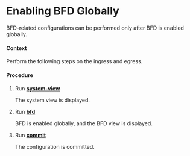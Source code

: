 Enabling BFD Globally
=====================

BFD-related configurations can be performed only after BFD is enabled globally.

#### Context

Perform the following steps on the ingress and egress.


#### Procedure

1. Run [**system-view**](cmdqueryname=system-view)
   
   
   
   The system view is displayed.
2. Run [**bfd**](cmdqueryname=bfd)
   
   
   
   BFD is enabled globally, and the BFD view is displayed.
3. Run [**commit**](cmdqueryname=commit)
   
   
   
   The configuration is committed.